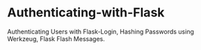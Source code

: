 # Authenticating-with-Flask
Authenticating Users with Flask-Login, Hashing Passwords using Werkzeug, Flask Flash Messages.
